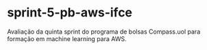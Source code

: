 # sprint-5-pb-aws-ifce
Avaliação da quinta sprint do programa de bolsas Compass.uol para formação em machine learning para AWS.

